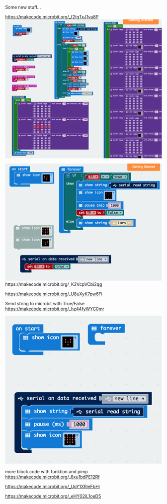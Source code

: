 Some new stuff...

https://makecode.microbit.org/_f2tgTxJ1va8P
<img src="https://github.com/larsgimse/microbit/blob/master/twitter/new/Skjermbilde%202017-11-08%20kl.%2021.41.41.png">


<img src="https://github.com/larsgimse/microbit/blob/master/twitter/new/twitter_to_microbit_txt.png">
https://makecode.microbit.org/_K2VcpVCbi2qg




https://makecode.microbit.org/_U8uXyK7pw6Fi

Send string to microbit with True/False
https://makecode.microbit.org/_hz44fyWYC0mr

<img src="https://github.com/larsgimse/microbit/blob/master/twitter/new/Skjermbilde%202017-10-08%20kl.%2000.08.50.png">

more block code with funktion and pimp
https://makecode.microbit.org/_6xu1bdPE12Rf

https://makecode.microbit.org/_UoY1XRieFbHi

https://makecode.microbit.org/_eHY02iL1oeD5
